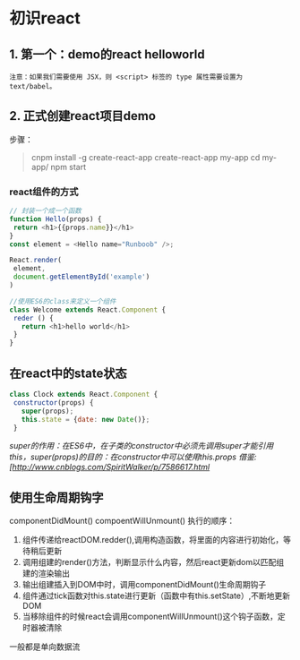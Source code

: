 # 初识react

## 1. 第一个：demo的react helloworld
```htmlbars
注意：如果我们需要使用 JSX，则 <script> 标签的 type 属性需要设置为 text/babel。
```

## 2. 正式创建react项目demo
步骤：
> cnpm install -g create-react-app
 create-react-app my-app
 cd my-app/
 npm start

 ### react组件的方式
 ```js
// 封装一个成一个函数
function Hello(props) {
  return <h1>{{props.name}}</h1>
}
const element = <Hello name="Runboob" />;

React.render(
  element,
  document.getElementById('example')
)

//使用ES6的class来定义一个组件
class Welcome extends React.Component {
  reder () {
    return <h1>hello world</h1>
  }
}
 ```

 ## 在react中的state状态
 ```js
class Clock extends React.Component {
  constructor(props) {
    super(props);
    this.state = {date: new Date()};
  }
 ```
 *super的作用：在ES6中，在子类的constructor中必须先调用super才能引用this，super(props)的目的：在constructor中可以使用this.props*
 *借鉴: [http://www.cnblogs.com/SpiritWalker/p/7586617.html*

 ## 使用生命周期钩字
 componentDidMount() compoentWillUnmount()
 执行的顺序：
 1. 组件传递给reactDOM.redder(),调用构造函数，将里面的内容进行初始化，等待稍后更新
 2. 调用组建的render()方法，判断显示什么内容，然后react更新dom以匹配组建的渲染输出
 3. 输出组建插入到DOM中时，调用componentDidMount()生命周期钩子
 4. 组件通过tick函数对this.state进行更新（函数中有this.setState）,不断地更新DOM
 5. 当移除组件的时候react会调用componentWillUnmount()这个钩子函数，定时器被清除
   
   一般都是单向数据流